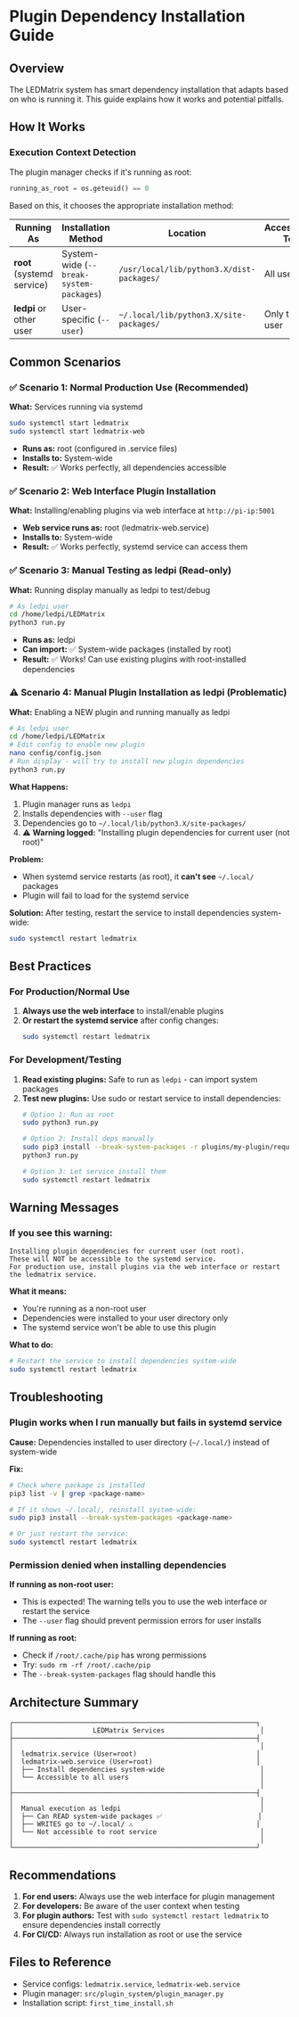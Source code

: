 # Plugin Dependency Installation Guide

## Overview

The LEDMatrix system has smart dependency installation that adapts based on who is running it. This guide explains how it works and potential pitfalls.

## How It Works

### Execution Context Detection

The plugin manager checks if it's running as root:
```python
running_as_root = os.geteuid() == 0
```

Based on this, it chooses the appropriate installation method:

| Running As | Installation Method | Location | Accessible To |
|------------|-------------------|----------|---------------|
| **root** (systemd service) | System-wide (`--break-system-packages`) | `/usr/local/lib/python3.X/dist-packages/` | All users |
| **ledpi** or other user | User-specific (`--user`) | `~/.local/lib/python3.X/site-packages/` | Only that user |

## Common Scenarios

### ✅ Scenario 1: Normal Production Use (Recommended)

**What:** Services running via systemd

```bash
sudo systemctl start ledmatrix
sudo systemctl start ledmatrix-web
```

- **Runs as:** root (configured in .service files)
- **Installs to:** System-wide
- **Result:** ✅ Works perfectly, all dependencies accessible

### ✅ Scenario 2: Web Interface Plugin Installation

**What:** Installing/enabling plugins via web interface at `http://pi-ip:5001`

- **Web service runs as:** root (ledmatrix-web.service)
- **Installs to:** System-wide
- **Result:** ✅ Works perfectly, systemd service can access them

### ✅ Scenario 3: Manual Testing as ledpi (Read-only)

**What:** Running display manually as ledpi to test/debug

```bash
# As ledpi user
cd /home/ledpi/LEDMatrix
python3 run.py
```

- **Runs as:** ledpi
- **Can import:** ✅ System-wide packages (installed by root)
- **Result:** ✅ Works! Can use existing plugins with root-installed dependencies

### ⚠️ Scenario 4: Manual Plugin Installation as ledpi (Problematic)

**What:** Enabling a NEW plugin and running manually as ledpi

```bash
# As ledpi user
cd /home/ledpi/LEDMatrix
# Edit config to enable new plugin
nano config/config.json
# Run display - will try to install new plugin dependencies
python3 run.py
```

**What Happens:**
1. Plugin manager runs as `ledpi`
2. Installs dependencies with `--user` flag
3. Dependencies go to `~/.local/lib/python3.X/site-packages/`
4. ⚠️ **Warning logged:** "Installing plugin dependencies for current user (not root)"

**Problem:**
- When systemd service restarts (as root), it **can't see** `~/.local/` packages
- Plugin will fail to load for the systemd service

**Solution:**
After testing, restart the service to install dependencies system-wide:
```bash
sudo systemctl restart ledmatrix
```

## Best Practices

### For Production/Normal Use

1. **Always use the web interface** to install/enable plugins
2. **Or restart the systemd service** after config changes:
   ```bash
   sudo systemctl restart ledmatrix
   ```

### For Development/Testing

1. **Read existing plugins:** Safe to run as `ledpi` - can import system packages
2. **Test new plugins:** Use sudo or restart service to install dependencies:
   ```bash
   # Option 1: Run as root
   sudo python3 run.py
   
   # Option 2: Install deps manually
   sudo pip3 install --break-system-packages -r plugins/my-plugin/requirements.txt
   python3 run.py
   
   # Option 3: Let service install them
   sudo systemctl restart ledmatrix
   ```

## Warning Messages

### If you see this warning:
```
Installing plugin dependencies for current user (not root).
These will NOT be accessible to the systemd service.
For production use, install plugins via the web interface or restart the ledmatrix service.
```

**What it means:**
- You're running as a non-root user
- Dependencies were installed to your user directory only
- The systemd service won't be able to use this plugin

**What to do:**
```bash
# Restart the service to install dependencies system-wide
sudo systemctl restart ledmatrix
```

## Troubleshooting

### Plugin works when I run manually but fails in systemd service

**Cause:** Dependencies installed to user directory (`~/.local/`) instead of system-wide

**Fix:**
```bash
# Check where package is installed
pip3 list -v | grep <package-name>

# If it shows ~/.local/, reinstall system-wide:
sudo pip3 install --break-system-packages <package-name>

# Or just restart the service:
sudo systemctl restart ledmatrix
```

### Permission denied when installing dependencies

**If running as non-root user:**
- This is expected! The warning tells you to use the web interface or restart the service
- The `--user` flag should prevent permission errors for user installs

**If running as root:**
- Check if `/root/.cache/pip` has wrong permissions
- Try: `sudo rm -rf /root/.cache/pip`
- The `--break-system-packages` flag should handle this

## Architecture Summary

```
┌─────────────────────────────────────────────────────────────┐
│                    LEDMatrix Services                        │
├─────────────────────────────────────────────────────────────┤
│                                                              │
│  ledmatrix.service (User=root)                              │
│  ledmatrix-web.service (User=root)                          │
│  ├── Install dependencies system-wide                        │
│  └── Accessible to all users                                 │
│                                                              │
├─────────────────────────────────────────────────────────────┤
│                                                              │
│  Manual execution as ledpi                                   │
│  ├── Can READ system-wide packages ✅                        │
│  ├── WRITES go to ~/.local/ ⚠️                               │
│  └── Not accessible to root service                          │
│                                                              │
└─────────────────────────────────────────────────────────────┘
```

## Recommendations

1. **For end users:** Always use the web interface for plugin management
2. **For developers:** Be aware of the user context when testing
3. **For plugin authors:** Test with `sudo systemctl restart ledmatrix` to ensure dependencies install correctly
4. **For CI/CD:** Always run installation as root or use the service

## Files to Reference

- Service configs: `ledmatrix.service`, `ledmatrix-web.service`
- Plugin manager: `src/plugin_system/plugin_manager.py`
- Installation script: `first_time_install.sh`

